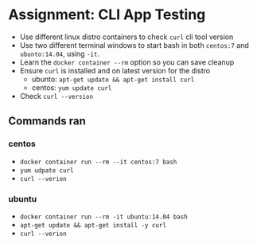 # Assignment: CLI App Testing

- Use different linux distro containers to check `curl` cli tool version
- Use two different terminal windows to start bash in both `centos:7` and `ubunto:14.04`, using `-it`.
- Learn the `docker container --rm` option so you can save cleanup
- Ensure `curl` is installed and on latest version for the distro
  - ubunto: `apt-get update && apt-get install curl`
  - centos: `yum update curl`
- Check `curl --version`

## Commands ran
### centos
- `docker container run --rm --it centos:7 bash`
- `yum udpate curl`
- `curl --verion`
### ubuntu
- `docker container run --rm -it ubuntu:14.04 bash`
- `apt-get update && apt-get install -y curl`
- `curl --verion`
